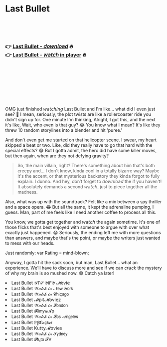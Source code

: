 <h1>Last Bullet</h1>

<br><br><br>

<h3>👉 <a href="https://Jeremys-suiryramsalt1981.github.io/zpfydtsolb/">Last Bullet - 𝘥𝘰𝘸𝘯𝘭𝘰𝘢𝘥</a> 🔥<br>
👉 <a href="https://Jeremys-suiryramsalt1981.github.io/zpfydtsolb/">Last Bullet - 𝘸𝘢𝘵𝘤𝘩 in player</a> 🔥
</h3>



<br><br><br><br><br><br><br>


OMG just finished 𝘸𝘢𝘵𝘤𝘩𝘪𝘯𝘨 Last Bullet and I'm like... what did I even just see? 🤯 I mean, seriously, the plot twists are like a rollercoaster ride you didn't sign up for. One minute I'm thinking, Alright, I got this, and the next it's like, Wait, who even is that guy? 😂 You know what I mean? It's like they threw 10 random storylines into a blender and hit 'puree.'

And don't even get me started on that helicopter scene. I swear, my heart skipped a beat or two. Like, did they really have to go that hard with the special effects? 😂 But I gotta admit, the hero did have some killer moves, but then again, when are they not defying gravity?

> So, the main villain, right? There's something about him that's both creepy and... I don't know, kinda cool in a totally bizarre way? Maybe it's the accent, or that mysterious backstory they kinda forgot to fully explain. I dunno. And hey, don’t forget to 𝘥𝘰𝘸𝘯𝘭𝘰𝘢𝘥 the   if you haven't! It absolutely demands a second 𝘸𝘢𝘵𝘤𝘩, just to piece together all the madness.

Also, what was up with the soundtrack? Felt like a mix between a spy thriller and a space opera. 😂 But all the same, it kept the adrenaline pumping, I guess. Man, part of me feels like I need another coffee to process all this.

You know, we gotta get together and 𝘸𝘢𝘵𝘤𝘩 the   again sometime. It's one of those flicks that's best enjoyed with someone to argue with over what exactly just happened. 😂 Seriously, the ending left me with more questions than answers, and maybe that's the point, or maybe the writers just wanted to mess with our heads.

Just randomly: var  Rating = mind-blown;

Anyway, I gotta hit the sack soon, but man, Last Bullet... what an experience. We'll have to discuss more and see if we can 𝘤𝘳𝘢𝘤𝘬 the mystery of why my brain is so mushed now. 😅 Catch ya later!

<li>Last Bullet 𝒴𝖳𝒮 𝒴𝖨𝖥𝒴 𝓜𝗈ν𝗂𝖾</li>
<li>Last Bullet 𝒲𝒶𝓉𝒸𝒽 𝒾𝓃 𝒩𝖾𝗐 𝒴𝗈𝗋𝗄</li>
<li>Last Bullet 𝒲𝒶𝓉𝒸𝒽 𝒾𝓃 𝓒𝗁𝗂ç𝖺𝗀𝗈</li>
<li>Last Bullet 𝓜ρ𝟜𝓜𝗈ν𝗂𝖾𝗓</li>
<li>Last Bullet 𝒲𝒶𝓉𝒸𝒽 𝒾𝓃 𝓛𝗈𝗇𝖽𝗈𝗇</li>
<li>Last Bullet 𝓕𝗂𝗅𝗆𝗒𝗐𝓐ρ</li>
<li>Last Bullet 𝒲𝒶𝓉𝒸𝒽 𝒾𝓃 𝓛𝗈𝗌 𝒜𝗇𝗀𝖾𝗅𝖾𝗌</li>
<li>Last Bullet 𝙿Ꞵť𝗅𝓸ç𝗄𝓮𝗋</li>
<li>Last Bullet Ҝ𝗎𝗍𝗍𝗒𝓜𝗈ν𝗂𝖾𝗌</li>
<li>Last Bullet 𝒲𝒶𝓉𝒸𝒽 𝒾𝓃 𝒮𝗒𝖽𝗇𝖾𝗒</li>
<li>Last Bullet 𝓟𝗅ų𝗍𝗈 𝓣𝖵</li>
